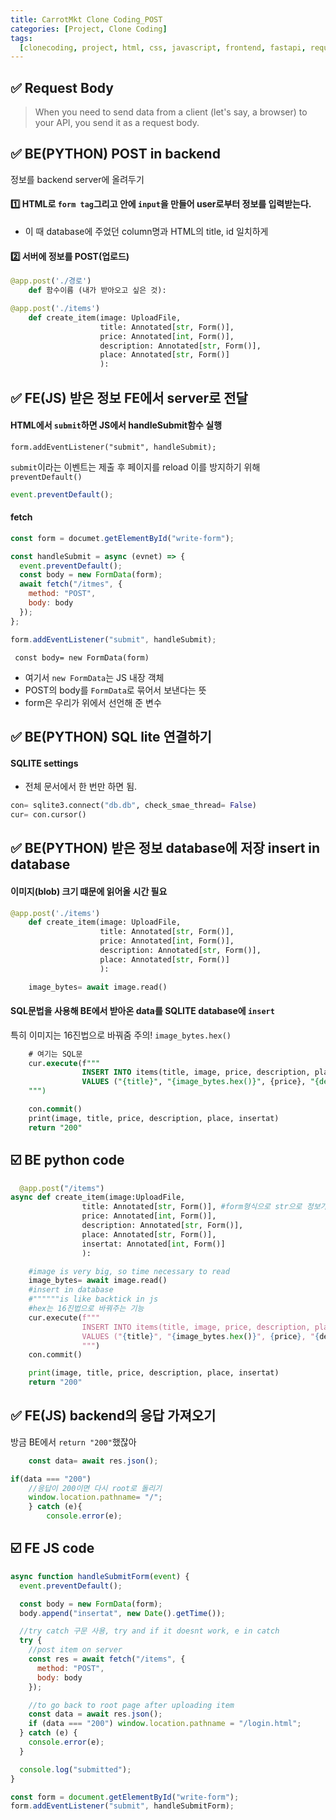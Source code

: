 ```yaml
---
title: CarrotMkt Clone Coding_POST
categories: [Project, Clone Coding]
tags:
  [clonecoding, project, html, css, javascript, frontend, fastapi, requestbody]
---
```


## ✅ Request Body

> When you need to send data from a client (let's say, a browser) to your API, you send it as a request body.

## ✅ **BE(PYTHON)** POST in backend

정보를 backend server에 올려두기

#### 1️⃣ HTML로 `form tag`그리고 안에 `input`을 만들어 user로부터 정보를 입력받는다.

- 이 때 database에 주었던 column명과 HTML의 title, id 일치하게

#### 2️⃣ 서버에 정보를 POST(업로드)

```python
@app.post('./경로')
    def 함수이름 (내가 받아오고 싶은 것):
```

```python
@app.post('./items')
    def create_item(image: UploadFile,
                    title: Annotated[str, Form()],
                    price: Annotated[int, Form()],
                    description: Annotated[str, Form()],
                    place: Annotated[str, Form()]
                    ):
```

## ✅ **FE(JS)** 받은 정보 FE에서 server로 전달

#### HTML에서 `submit`하면 JS에서 handleSubmit함수 실행

`form.addEventListener("submit", handleSubmit);`

`submit`이라는 이벤트는 제출 후 페이지를 reload
이를 방지하기 위해 `preventDefault()`

```javascript
event.preventDefault();
```

#### fetch

```javascript
const form = documet.getElementById("write-form");

const handleSubmit = async (evnet) => {
  event.preventDefault();
  const body = new FormData(form);
  await fetch("/itmes", {
    method: "POST",
    body: body
  });
};

form.addEventListener("submit", handleSubmit);
```

` const body= new FormData(form)`

- 여기서 `new FormData`는 JS 내장 객체
- POST의 body를 `FormData`로 묶어서 보낸다는 뜻
- form은 우리가 위에서 선언해 준 변수

## ✅ **BE(PYTHON)** SQL lite 연결하기

#### SQLITE settings

- 전체 문서에서 한 번만 하면 됨.

```python
con= sqlite3.connect("db.db", check_smae_thread= False)
cur= con.cursor()
```

## ✅ **BE(PYTHON)** 받은 정보 database에 저장 insert in database

#### 이미지(blob) 크기 떄문에 읽어올 시간 필요

```python
@app.post('./items')
    def create_item(image: UploadFile,
                    title: Annotated[str, Form()],
                    price: Annotated[int, Form()],
                    description: Annotated[str, Form()],
                    place: Annotated[str, Form()]
                    ):

    image_bytes= await image.read()
```

#### SQL문법을 사용해 BE에서 받아온 data를 SQLITE database에 `insert`

특히 이미지는 16진법으로 바꿔줌 주의!
`image_bytes.hex()`

```sql
    # 여기는 SQL문
    cur.execute(f"""
                INSERT INTO items(title, image, price, description, place, insertat)
                VALUES ("{title}", "{image_bytes.hex()}", {price}, "{description}", "{place}", {insertat})
    """)

    con.commit()
    print(image, title, price, description, place, insertat)
    return "200"
```

## ☑️ BE python code

```python
  @app.post("/items")
async def create_item(image:UploadFile,
                title: Annotated[str, Form()], #form형식으로 str으로 정보가 올 것이다.
                price: Annotated[int, Form()],
                description: Annotated[str, Form()],
                place: Annotated[str, Form()],
                insertat: Annotated[int, Form()]
                ):

    #image is very big, so time necessary to read
    image_bytes= await image.read()
    #insert in database
    #""""""is like backtick in js
    #hex는 16진법으로 바꿔주는 기능
    cur.execute(f"""
                INSERT INTO items(title, image, price, description, place, insertat)
                VALUES ("{title}", "{image_bytes.hex()}", {price}, "{description}", "{place}", {insertat})
                """)
    con.commit()

    print(image, title, price, description, place, insertat)
    return "200"
```

## ✅ **FE(JS)** backend의 응답 가져오기

방금 BE에서 `return "200"`했잖아

```javascript
    const data= await res.json();

if(data === "200")
    //응답이 200이면 다시 root로 돌리기
    window.location.pathname= "/";
    } catch (e){
        console.error(e);
```

## ☑️ FE JS code

```javascript
async function handleSubmitForm(event) {
  event.preventDefault();

  const body = new FormData(form);
  body.append("insertat", new Date().getTime());

  //try catch 구문 사용, try and if it doesnt work, e in catch
  try {
    //post item on server
    const res = await fetch("/items", {
      method: "POST",
      body: body
    });

    //to go back to root page after uploading item
    const data = await res.json();
    if (data === "200") window.location.pathname = "/login.html";
  } catch (e) {
    console.error(e);
  }

  console.log("submitted");
}

const form = document.getElementById("write-form");
form.addEventListener("submit", handleSubmitForm);
```

